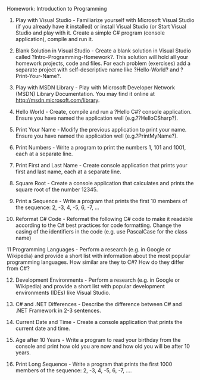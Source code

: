 Homework: Introduction to Programming

1. Play with Visual Studio - Familiarize yourself with Microsoft Visual Studio (if you already have it installed) or install Visual Studio (or 
Start Visual Studio and play with it. Create a simple C# program (console application), compile and run it.

2. Blank Solution in Visual Studio - Create a blank solution in Visual Studio called ?Intro-Programming-Homework?. This solution will hold all your homework projects, code and files. For each problem (exercises) add a separate project with self-descriptive name like ?Hello-World? and ?Print-Your-Name?.

3. Play with MSDN Library - Play with Microsoft Developer Network (MSDN) Library Documentation. You may find it online at http://msdn.microsoft.com/library.

4. Hello World - Create, compile and run a ?Hello C#? console application. Ensure you have named the application well (e.g.??HelloCSharp?).

5. Print Your Name - Modify the previous application to print your name. Ensure you have named the application well (e.g.?PrintMyName?).

6. Print Numbers - Write a program to print the numbers 1, 101 and 1001, each at a separate line.

7. Print First and Last Name - Create console application that prints your first and last name, each at a separate line.

8. Square Root - Create a console application that calculates and prints the square root of the number 12345.

9. Print a Sequence - Write a program that prints the first 10 members of the sequence: 2, -3, 4, -5, 6, -7, ...

10. Reformat C# Code - Reformat the following C# code to make it readable according to the C# best practices for code formatting. Change the casing of the identifiers in the code (e.g. use PascalCase for the class name)

11 Programming Languages - Perform a research (e.g. in Google or Wikipedia) and provide a short list with information about the most popular programming languages. How similar are they to C#? How do they differ from C#?

12. Development Environments - Perform a research (e.g. in Google or Wikipedia) and provide a short list with popular development environments (IDEs) like Visual Studio.

13. C# and .NET Differences - Describe the difference between C# and .NET Framework in 2-3 sentences.

14. Current Date and Time - Create a console application that prints the current date and time.

15. Age after 10 Years - Write a program to read your birthday from the console and print how old you are now and how old you will be after 10 years.

16. Print Long Sequence - Write a program that prints the first 1000 members of the sequence: 2, -3, 4, -5, 6, -7, ....